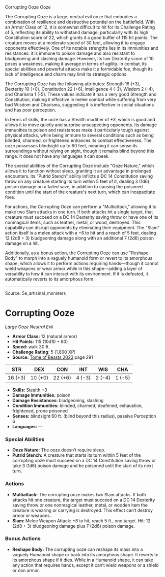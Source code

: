 <MonsterName/>Corrupting Ooze</MonsterName>
<CreatureType/>Ooze</CreatureType>

<summary>The Corrupting Ooze is a large, neutral evil ooze that embodies a combination of resilience and destructive potential on the battlefield. With an Armor Class of 12, it is somewhat difficult to hit for its Challenge Rating of 5, reflecting its ability to withstand damage, particularly with its high Constitution score of 22, which grants it a good buffer of 115 hit points. The creature moves at a moderate speed of 30 feet, allowing it to engage opponents effectively. One of its notable strengths lies in its immunities and resistances: it is immune to poison damage and also resistant to bludgeoning and slashing damage. However, its low Dexterity score of 10 poses a weakness, making it average in terms of agility. In combat, its special abilities and powerful attacks make it a formidable foe, though its lack of intelligence and charm may limit its strategic options.</summary>

<detail>

The Corrupting Ooze has the following attributes: Strength 16 (+3), Dexterity 10 (+0), Constitution 22 (+6), Intelligence 4 (-3), Wisdom 2 (-4), and Charisma 1 (-5). These values indicate it has a very good Strength and Constitution, making it effective in melee combat while suffering from very bad Wisdom and Charisma, suggesting it is ineffective in social situations and has poor perception.

In terms of skills, the ooze has a Stealth modifier of +3, which is good and allows it to move quietly and surprise unsuspecting opponents. Its damage immunities to poison and resistances make it particularly tough against physical attacks, while being immune to several conditions such as being blinded, charmed, or frightened enhances its combat effectiveness. The ooze possesses blindsight up to 60 feet, meaning it can sense its surroundings without relying on sight, though it remains blind beyond this range. It does not have any languages it can speak.

The special abilities of the Corrupting Ooze include "Ooze Nature," which allows it to function without sleep, granting it an advantage in prolonged encounters. Its "Putrid Stench" ability inflicts a DC 14 Constitution saving throw on any creature starting its turn within 5 feet of it, dealing 3 (1d6) poison damage on a failed save, in addition to causing the poisoned condition until the start of the creature's next turn, which can incapacitate foes.

For actions, the Corrupting Ooze can perform a "Multiattack," allowing it to make two Slam attacks in one turn. If both attacks hit a single target, that creature must succeed on a DC 14 Dexterity saving throw or have one of its nonmagical items, such as leather, metal, or wood, destroyed. This capability can disrupt opponents by eliminating their equipment. The "Slam" action itself is a melee attack with a +6 to hit and a reach of 5 feet, dealing 12 (2d8 + 3) bludgeoning damage along with an additional 7 (2d6) poison damage on a hit.

Additionally, as a bonus action, the Corrupting Ooze can use "Reshape Body" to morph into a vaguely humanoid form or revert to its amorphous shape, which allows it to perform actions requiring hands—though it cannot wield weapons or wear armor while in this shape—adding a layer of versatility to how it can interact with its environment. If it is defeated, it automatically reverts to its amorphous form.</detail>



---

Source: 5e_artisinal_monsters

# Corrupting Ooze

*Large* *Ooze* *Neutral Evil*

- **Armor Class:** 12 (natural armor)
- **Hit Points:** 115 (10d10 + 60)
- **Speed:** walk 30 ft.
- **Challenge Rating:** 5 (1,800 XP)
- **Source:** [Tome of Beasts 2023](https://koboldpress.com/kpstore/product/tome-of-beasts-1-2023-edition/) page 291

| STR | DEX | CON | INT | WIS | CHA |
| --- | --- | --- | --- | --- | --- |
| 16 (+3) | 10 (+0) | 22 (+6) | 4 (-3) | 2 (-4) | 1 (-5) |

- **Skills:** Stealth +3
- **Damage Immunities:** poison
- **Damage Resistances:** bludgeoning, slashing
- **Condition Immunities:** blinded, charmed, deafened, exhaustion, frightened, prone poisoned
- **Senses:** blindsight 60 ft. (blind beyond this radius), passive Perception 6
- **Languages:** —

### Special Abilities

- **Ooze Nature:** The ooze doesn’t require sleep.
- **Putrid Stench:** A creature that starts its turn within 5 feet of the corrupting ooze must succeed on a DC 14 Constitution saving throw or take 3 (1d6) poison damage and be poisoned until the start of its next turn.

### Actions

- **Multiattack:** The corrupting ooze makes two Slam attacks. If both attacks hit one creature, the target must succeed on a DC 14 Dexterity saving throw or one nonmagical leather, metal, or wooden item the creature is wearing or carrying is destroyed. This effect can’t destroy armor or weapons.
- **Slam:** Melee Weapon Attack: +6 to hit, reach 5 ft., one target. Hit: 12 (2d8 + 3) bludgeoning damage plus 7 (2d6) poison damage.

### Bonus Actions

- **Reshape Body:** The corrupting ooze can reshape its mass into a vaguely Humanoid shape or back into its amorphous shape. It reverts to its amorphous shape if it dies. While in a Humanoid shape, it can take any action that requires hands, except it can’t wield weapons or a shield or don armor.


